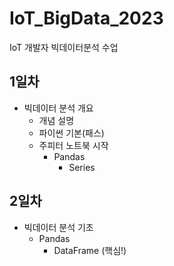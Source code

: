 # IoT_BigData_2023
IoT 개발자 빅데이터분석 수업


## 1일차
- 빅데이터 분석 개요
    - 개념 설명
    - 파이썬 기본(패스) 
    - 주피터 노트북 시작
        - Pandas
            - Series

## 2일차
- 빅데이터 분석 기초
    - Pandas
        - DataFrame (핵심!)